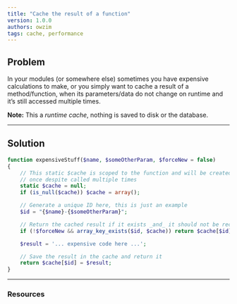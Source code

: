 ```yaml
---
title: "Cache the result of a function"
version: 1.0.0
authors: owzim
tags: cache, performance
---
```


## Problem

In your modules (or somewhere else) sometimes you have expensive calculations to make, or you simply want to cache a result of a method/function, when its parameters/data do not change on runtime and it’s still accessed multiple times.

**Note:** This a _runtime cache_, nothing is saved to disk or the database.

---

## Solution

```php
function expensiveStuff($name, $someOtherParam, $forceNew = false)
{
    // This static $cache is scoped to the function and will be created only
    // once despite called multiple times
    static $cache = null;
    if (is_null($cache)) $cache = array();

    // Generate a unique ID here, this is just an example
    $id = "{$name}-{$someOtherParam}";

    // Return the cached result if it exists _and_ it should not be recalculated
    if (!$forceNew && array_key_exists($id, $cache)) return $cache[$id];

    $result = '... expensive code here ...';

    // Save the result in the cache and return it
    return $cache[$id] = $result;
}
```

---

### Resources
